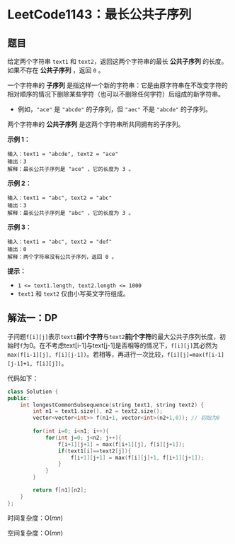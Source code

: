 # LeetCode1143：最长公共子序列

## 题目

给定两个字符串 `text1` 和 `text2`，返回这两个字符串的最长 **公共子序列** 的长度。如果不存在 **公共子序列** ，返回 `0` 。

一个字符串的 **子序列** 是指这样一个新的字符串：它是由原字符串在不改变字符的相对顺序的情况下删除某些字符（也可以不删除任何字符）后组成的新字符串。

- 例如，`"ace"` 是 `"abcde"` 的子序列，但 `"aec"` 不是 `"abcde"` 的子序列。

两个字符串的 **公共子序列** 是这两个字符串所共同拥有的子序列。

 

**示例 1：**

```
输入：text1 = "abcde", text2 = "ace" 
输出：3  
解释：最长公共子序列是 "ace" ，它的长度为 3 。
```

**示例 2：**

```
输入：text1 = "abc", text2 = "abc"
输出：3
解释：最长公共子序列是 "abc" ，它的长度为 3 。
```

**示例 3：**

```
输入：text1 = "abc", text2 = "def"
输出：0
解释：两个字符串没有公共子序列，返回 0 。
```

 

**提示：**

- `1 <= text1.length, text2.length <= 1000`
- `text1` 和 `text2` 仅由小写英文字符组成。



## 解法一：DP

子问题`f[i][j]`表示`text1`**前i个字符**与`text2`**前j个字符**的最大公共子序列长度，初始时`f`为0。在不考虑text[i-1]与text[j-1]是否相等的情况下，`f[i][j]`其必然为`max(f[i-1][j], f[i][j-1])`。若相等，再进行一次比较，`f[i][j]=max(f[i-1][j-1]+1, f[i][j])`。

代码如下：

```c++
class Solution {
public:
    int longestCommonSubsequence(string text1, string text2) {
        int n1 = text1.size(), n2 = text2.size();
        vector<vector<int>> f(n1+1, vector<int>(n2+1,0)); // 初始为0
        
        for(int i=0; i<n1; i++){
            for(int j=0; j<n2; j++){
                f[i+1][j+1] = max(f[i+1][j], f[i][j+1]);
                if(text1[i]==text2[j]){
                    f[i+1][j+1] = max(f[i][j]+1, f[i+1][j+1]);
                }
            }
        }

        return f[n1][n2];
    }
};
```

时间复杂度：O($mn$)

空间复杂度：O($mn$)